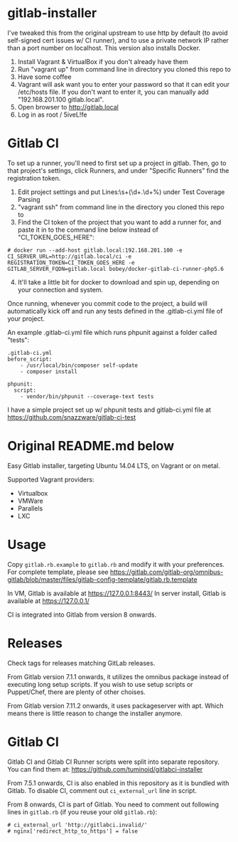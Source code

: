 gitlab-installer
================

I've tweaked this from the original upstream to use http by default (to avoid self-signed cert issues w/ CI runner), and to use a private network IP rather than a port number on localhost. This version also installs Docker.

1. Install Vagrant & VirtualBox if you don't already have them
2. Run "vagrant up" from command line in directory you cloned this repo to
3. Have some coffee
4. Vagrant will ask want you to enter your password so that it can edit your /etc/hosts file. If you don't want to enter it, you can manually add "192.168.201.100 gitlab.local".
5. Open browser to http://gitlab.local
6. Log in as root / 5iveL!fe

Gitlab CI
=========

To set up a runner, you'll need to first set up a project in gitlab. Then, go to that project's settings, click Runners, and under "Specific Runners" find the registration token.

1. Edit project settings and put Lines:\s+(\d+.\d+\%) under Test Coverage Parsing
2. "vagrant ssh" from command line in the directory you cloned this repo to
3. Find the CI token of the project that you want to add a runner for, and paste it in to the command line below instead of "CI_TOKEN_GOES_HERE":
```
# docker run --add-host gitlab.local:192.168.201.100 -e CI_SERVER_URL=http://gitlab.local/ci -e REGISTRATION_TOKEN=CI_TOKEN_GOES_HERE -e GITLAB_SERVER_FQDN=gitlab.local bobey/docker-gitlab-ci-runner-php5.6
```
4. It'll take a little bit for docker to download and spin up, depending on your connection and system.

Once running, whenever you commit code to the project, a build will automatically kick off and run any tests defined in the .gitlab-ci.yml file of your project.

An example .gitlab-ci.yml file which runs phpunit against a folder called "tests":

```
.gitlab-ci.yml
before_script:
    - /usr/local/bin/composer self-update
    - composer install

phpunit:
  script:
    - vendor/bin/phpunit --coverage-text tests
```

I have a simple project set up w/ phpunit tests and gitlab-ci.yml file at https://github.com/snazzware/gitlab-ci-test

Original README.md below
========================

Easy Gitlab installer, targeting Ubuntu 14.04 LTS, on Vagrant or on metal.

Supported Vagrant providers:
 * Virtualbox
 * VMWare
 * Parallels
 * LXC

Usage
=====

Copy `gitlab.rb.example` to `gitlab.rb` and modify it with your preferences.
For complete template, please see https://gitlab.com/gitlab-org/omnibus-gitlab/blob/master/files/gitlab-config-template/gitlab.rb.template

In VM, Gitlab is available at https://127.0.0.1:8443/
In server install, Gitlab is available at https://127.0.0.1/

CI is integrated into Gitlab from version 8 onwards.


Releases
========

Check tags for releases matching GitLab releases.

From Gitlab version 7.1.1 onwards, it utilizes the omnibus package instead of executing
long setup scripts. If you wish to use setup scripts or Puppet/Chef, there are plenty of
other choises.

From Gitlab version 7.11.2 onwards, it uses packageserver with apt. Which means there is
little reason to change the installer anymore.


Gitlab CI
=========

Gitlab CI and Gitlab CI Runner scripts were split into separate repository. You can find them at:
https://github.com/tuminoid/gitlabci-installer

From 7.5.1 onwards, CI is also enabled in this repository as it is bundled with Gitlab.
To disable CI, comment out `ci_external_url` line in script.

From 8 onwards, CI is part of Gitlab. You need to comment out following lines in `gitlab.rb`
(if you reuse your old `gitlab.rb`):
```
# ci_external_url 'http://gitlabci.invalid/'
# nginx['redirect_http_to_https'] = false
```
